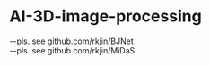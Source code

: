 # AI-3D-image-processing<br>
--pls. see github.com/rkjin/BJNet<br>
--pls. see github.com/rkjin/MiDaS<br>
